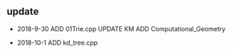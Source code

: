 ## update
+ 2018-9-30 
ADD 01Trie.cpp 
UPDATE KM 
ADD Computational_Geometry

+ 2018-10-1
ADD kd_tree.cpp